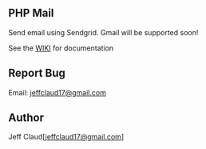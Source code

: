 ## PHP Mail
Send email using Sendgrid. Gmail will be supported soon!   
  
See the [WIKI](https://github.com/crazymeeks/phpmails/wiki) for documentation


## Report Bug
Email: jeffclaud17@gmail.com

## Author
Jeff Claud[jeffclaud17@gmail.com]